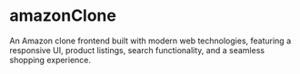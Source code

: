 # amazonClone
An Amazon clone frontend built with modern web technologies, featuring a responsive UI, product listings, search functionality, and a seamless shopping experience.